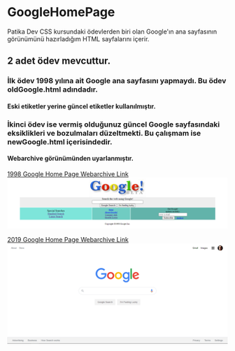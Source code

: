 # GoogleHomePage
Patika Dev CSS kursundaki ödevlerden biri olan Google'ın ana sayfasının görünümünü hazırladığım HTML sayfalarını içerir.
## 2 adet ödev mevcuttur.
### İlk ödev 1998 yılına ait Google ana sayfasını yapmaydı. Bu ödev oldGoogle.html adındadır.
#### Eski etiketler yerine güncel etiketler kullanılmıştır.
### İkinci ödev ise vermiş olduğunuz güncel Google sayfasındaki eksiklikleri ve bozulmaları düzeltmekti. Bu çalışmam ise newGoogle.html içerisindedir.
#### Webarchive görünümünden uyarlanmıştır.
[1998 Google Home Page Webarchive Link](https://web.archive.org/web/19981202230410if_/http://www.google.com/)
![Old Google Home Page View](oldGoogle.png)

[2019 Google Home Page Webarchive Link](https://web.archive.org/web/20191130234759if_/https://www.google.com/)
![New Google Home Page View](newGoogle.png)
